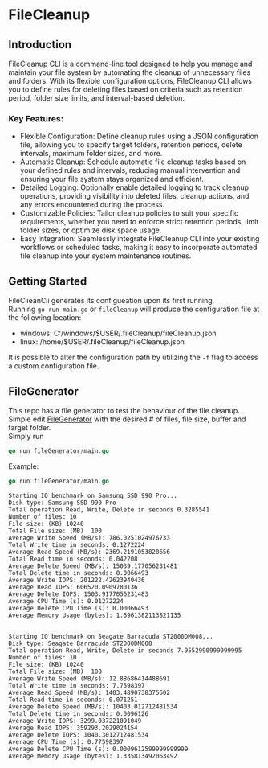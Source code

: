 # FileCleanup

## Introduction
FileCleanup CLI is a command-line tool designed to help you manage and maintain your file system by automating the cleanup of unnecessary files and folders. With its flexible configuration options, FileCleanup CLI allows you to define rules for deleting files based on criteria such as retention period, folder size limits, and interval-based deletion.

### Key Features:
- Flexible Configuration: Define cleanup rules using a JSON configuration file, allowing you to specify target folders, retention periods, delete intervals, maximum folder sizes, and more.
- Automatic Cleanup: Schedule automatic file cleanup tasks based on your defined rules and intervals, reducing manual intervention and ensuring your file system stays organized and efficient.
- Detailed Logging: Optionally enable detailed logging to track cleanup operations, providing visibility into deleted files, cleanup actions, and any errors encountered during the process.
- Customizable Policies: Tailor cleanup policies to suit your specific requirements, whether you need to enforce strict retention periods, limit folder sizes, or optimize disk space usage.
- Easy Integration: Seamlessly integrate FileCleanup CLI into your existing workflows or scheduled tasks, making it easy to incorporate automated file cleanup into your system maintenance routines.

## Getting Started
FileClieanCli generates its configueation upon its first running.<br>
Running `go run main.go` or `fileCleanup` will produce the configuration file at the following location:
- windows: C:/windows/$USER/.fileCleanup/fileCleanup.json
- linux: /home/$USER/.fileCleanup/fileCleanup.json

It is possible to alter the configuration path by utilizing the `-f` flag to access a custom configuration file.

## FileGenerator
This repo has a file generator to test the behaviour of the file cleanup. <br>Simple edit [FileGenerator](fileGenerator/main.go) with the desired # of files, file size, buffer and target folder. <br>
Simply run 
```go
go run fileGenerator/main.go
```

Example:
```go
go run fileGenerator/main.go
```
```text
Starting IO benchmark on Samsung SSD 990 Pro...
Disk type: Samsung SSD 990 Pro
Total operation Read, Write, Delete in seconds 0.3285541
Number of files: 10
File size: (KB) 10240
Total File size: (MB)  100
Average Write Speed (MB/s): 786.0251024976733
Total Write time in seconds: 0.1272224
Average Read Speed (MB/s): 2369.2191053828656
Total Read time in seconds: 0.042208
Average Delete Speed (MB/s): 15039.177056231481
Total Delete time in seconds: 0.0066493
Average Write IOPS: 201222.42623940436
Average Read IOPS: 606520.0909780136
Average Delete IOPS: 1503.9177056231483
Average CPU Time (s): 0.01272224
Average Delete CPU Time (s): 0.00066493
Average Memory Usage (bytes): 1.6961382113821135


Starting IO benchmark on Seagate Barracuda ST2000DM008...
Disk type: Seagate Barracuda ST2000DM008
Total operation Read, Write, Delete in seconds 7.9552990999999995
Number of files: 10
File size: (KB) 10240
Total File size: (MB)  100
Average Write Speed (MB/s): 12.88686414488691
Total Write time in seconds: 7.7598397
Average Read Speed (MB/s): 1403.4890738375602
Total Read time in seconds: 0.071251
Average Delete Speed (MB/s): 10403.012712481534
Total Delete time in seconds: 0.0096126
Average Write IOPS: 3299.037221091049
Average Read IOPS: 359293.2029024154
Average Delete IOPS: 1040.3012712481534
Average CPU Time (s): 0.77598397
Average Delete CPU Time (s): 0.0009612599999999999
Average Memory Usage (bytes): 1.335813492063492
```
